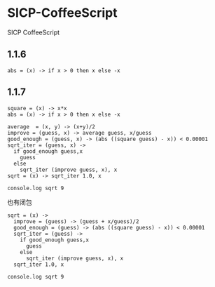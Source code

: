 SICP-CoffeeScript
=================

SICP CoffeeScript

1.1.6
----------

    abs = (x) -> if x > 0 then x else -x

1.1.7
-----------

    square = (x) -> x*x
    abs = (x) -> if x > 0 then x else -x
    
    average  = (x, y) -> (x+y)/2
    improve = (guess, x) -> average guess, x/guess
    good_enough = (guess, x) -> (abs ((square guess) - x)) < 0.00001
    sqrt_iter = (guess, x) ->
      if good_enough guess,x
        guess
      else
        sqrt_iter (improve guess, x), x
    sqrt = (x) -> sqrt_iter 1.0, x
    
    console.log sqrt 9

也有闭包

    sqrt = (x) ->
      improve = (guess) -> (guess + x/guess)/2
      good_enough = (guess) -> (abs ((square guess) - x)) < 0.00001
      sqrt_iter = (guess) ->
        if good_enough guess,x
          guess
        else
          sqrt_iter (improve guess, x), x
      sqrt_iter 1.0, x
    
    console.log sqrt 9
